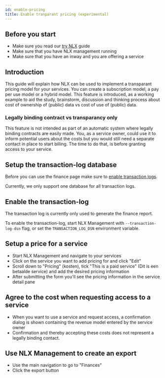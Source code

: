 ```yaml
---
id: enable-pricing
title: Enable tranparant pricing (experimental)
---
```


## Before you start

- Make sure you read our [try NLX](../try-nlx/introduction) guide
- Make sure that you have NLX management running
- Make sure that you have an inway and you are offering a service

## Introduction

This guide will explain how NLX can be used to implement a transparant pricing model for your services. You can create a subscription model, a pay per use model or a hybrid model. This feature is introduced, as a working example to aid the study, brainstorm, discussion and thinking process about cost of ownership of (public) data vs cost of use of (public) data. 

### Legally binding contract vs transparancy only

This feature is not intended as part of an automatic system where legally binding contracts are easily made. You, as a service owner, could use it to inform potential users about the costs but you would still need a separate contact in place to start billing. The time to do that, is before granting access to your service. 

## Setup the transaction-log database

Before you can use the finance page make sure to [enable transaction logs](./enable-transaction-logs).

Currently, we only support one database for all transaction logs.

## Enable the transaction-log

The transaction log is currently only used to generate the finance report.

To enable the transaction-log, start NLX Management with `--transaction-log-dsn` flag, or set the `TRANSACTION_LOG_DSN` environment variable.  

## Setup a price for a service

- Start NLX Management and navigate to your services
- Click on the service you want to add pricing for and click "Edit"
- Scroll down to "Pricing" (kosten), tick "This is a paid service" (Dit is een betaalde service) and add the desired pricing information
- After submitting the form you'll see the pricing information in the service detail pane

## Agree to the cost when requesting access to a service

- When you want to use a service and request access, a confirmation dialog is shown containing the revenue model entered by the service owner
- Confirmation and thereby accepting these costs does not represent a legally binding contact.

## Use NLX Management to create an export

- Use the main navigation to go to "Finances"
- Click the export button

